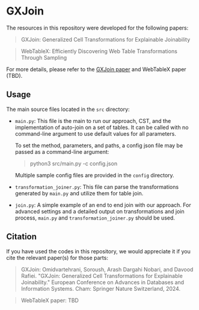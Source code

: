 # GXJoin
The resources in this repository were developed for the following papers:
> GXJoin: Generalized Cell Transformations for Explainable Joinability

> WebTableX: Efficiently Discovering Web Table Transformations Through Sampling

For more details, please refer to the [GXJoin paper](https://link.springer.com/chapter/10.1007/978-3-031-70626-4_9) and WebTableX paper (TBD).

## Usage
The main source files located in the `src` directory:

+ `main.py`: This file is the main to run our approach, CST, and the implementation of auto-join on a set of tables. It can be called with no command-line argument to use default values for all parameters.

    To set the method, parameters, and paths, a config json file may be passed as a command-line argument:

    > python3 src/main.py -c config.json

    Multiple sample config files are provided in the `config` directory. 

+ `transformation_joiner.py`: This file can parse the transformations generated by `main.py` and utilize them for table join.

+ `join.py`: A simple example of an end to end join with our approach. For advanced settings and a detailed output on transformations and join process, `main.py` and `transformation_joiner.py` should be used.



## Citation

If you have used the codes in this repository, we would appreciate it if you cite the relevant paper(s) for those parts:

> GXJoin: Omidvartehrani, Soroush, Arash Dargahi Nobari, and Davood Rafiei. "GXJoin: Generalized Cell Transformations for Explainable Joinability." European Conference on Advances in Databases and Information Systems. Cham: Springer Nature Switzerland, 2024.

>  WebTableX paper: TBD
